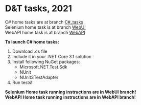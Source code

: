 # D&amp;T tasks, 2021    
  
C# home tasks are at branch [C#\_tasks](https://github.com/EugeneShatikhin/Evgeniy_Shatikhin/tree/C%23_tasks)  
Selenium home task is at branch [WebUI](https://github.com/EugeneShatikhin/Evgeniy_Shatikhin/tree/WebUI)  
WebAPI home task is at branch [WebAPI](https://github.com/EugeneShatikhin/Evgeniy_Shatikhin/tree/WebAPI)
  
**To launch C# home tasks:**
1. Download .cs file
2. Include it in your .NET Core 3.1 solution
3. Install following NuGet packages:  
    * Microsoft.NET.Test.Sdk
    * NUnit
    * NUnit3TestAdapter
4. Run tests!
  
**Selenium Home task running instructions are in WebUI branch!**  
**WebAPI Home task running instructions are in WebAPI branch!**  
